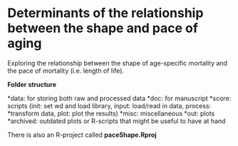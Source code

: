 Determinants of the relationship between the shape and pace of aging
=================================================

Exploring the relationship between the shape of age-specific mortality and the pace of mortality (i.e. length of life).

**Folder structure**

*data: for storing both raw and processed data
*doc: for manuscript
*score: scripts (init: set wd and load library, input: load/read in data, process: *transform data, plot: plot the results)
*misc: miscellaneous 
*out: plots
*archived: outdated plots or R-scripts that might be useful to have at hand


There is also an R-project called __paceShape.Rproj__


